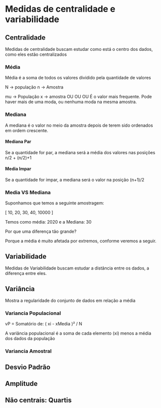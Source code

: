 # Medidas de centralidade e variabilidade

## Centralidade

Medidas de centralidade buscam estudar como está o centro dos dados, como eles estão centralizados

### Média

Média é a soma de todos os valores dividido pela quantidade de valores

N -> população
n -> Amostra

mu -> População
x -> amostra
OU
OU
OU
É o valor mais frequente.
Pode haver mais de uma moda, ou nenhuma moda na mesma amostra.

### Mediana

A mediana é o valor no meio da amostra depois de terem sido ordenados em ordem crescente.

#### Mediana Par

Se a quantidade for par, a mediana será a média dos valores nas posições n/2 + (n/2)+1

#### Media Impar

Se a quantidade for impar, a mediana será o valor na posição (n+1)/2

### Media VS Mediana

Suponhamos que temos a seguinte amostragem:

[ 10, 20, 30, 40, 10000 ]

Temos como média: 2020
e a Mediana: 30

Por que uma diferença tão grande?

Porque a média é muito afetada por extremos, conforme veremos a seguir.

## Variabilidade

Medidas de Variabilidade buscam estudar a distância entre os dados, a diferença entre eles.

## Variância

Mostra a regularidade do conjunto de dados em relação a média

### Variancia Populacional

vP = Somatório de: ( xi - xMedia )² / N

A variância populacional é a soma de cada elemento (xi) menos a média dos dados da população

### Variancia Amostral

## Desvio Padrão

## Amplitude

## Não centrais: Quartis
